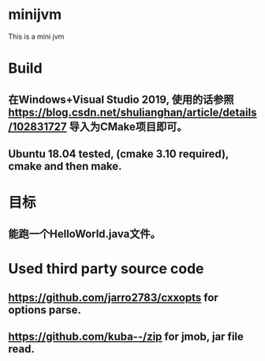 # minijvm
This is a mini jvm

# Build
## 在Windows+Visual Studio 2019, 使用的话参照 https://blog.csdn.net/shulianghan/article/details/102831727 导入为CMake项目即可。
## Ubuntu 18.04 tested, (cmake 3.10 required), cmake and then make.

# 目标
## 能跑一个HelloWorld.java文件。

# Used third party source code
## https://github.com/jarro2783/cxxopts for options parse.
## https://github.com/kuba--/zip for jmob, jar file read.